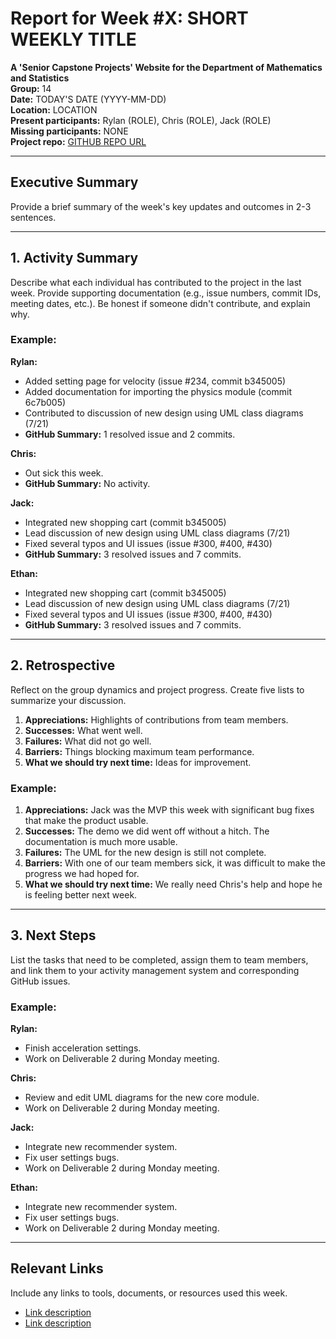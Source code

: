 # Report for Week #X: SHORT WEEKLY TITLE

**A 'Senior Capstone Projects' Website for the Department of Mathematics and Statistics**  
**Group:** 14  
**Date:** TODAY'S DATE (YYYY-MM-DD)  
**Location:** LOCATION  
**Present participants:** Rylan (ROLE), Chris (ROLE), Jack (ROLE)  
**Missing participants:** NONE  
**Project repo:** [GITHUB REPO URL](https://github.com/Naalu/ds-senior-capstone-projects-website)  

---

## Executive Summary
Provide a brief summary of the week's key updates and outcomes in 2-3 sentences.

---

## 1. Activity Summary
Describe what each individual has contributed to the project in the last week. Provide supporting documentation (e.g., issue numbers, commit IDs, meeting dates, etc.). Be honest if someone didn't contribute, and explain why.

### Example:
**Rylan:**
- Added setting page for velocity (issue #234, commit b345005)
- Added documentation for importing the physics module (commit 6c7b005)
- Contributed to discussion of new design using UML class diagrams (7/21)
- **GitHub Summary:** 1 resolved issue and 2 commits.

**Chris:**
- Out sick this week.
- **GitHub Summary:** No activity.

**Jack:**
- Integrated new shopping cart (commit b345005)
- Lead discussion of new design using UML class diagrams (7/21)
- Fixed several typos and UI issues (issue #300, #400, #430)
- **GitHub Summary:** 3 resolved issues and 7 commits.

**Ethan:**
- Integrated new shopping cart (commit b345005)
- Lead discussion of new design using UML class diagrams (7/21)
- Fixed several typos and UI issues (issue #300, #400, #430)
- **GitHub Summary:** 3 resolved issues and 7 commits.
---

## 2. Retrospective
Reflect on the group dynamics and project progress. Create five lists to summarize your discussion.

1. **Appreciations:** Highlights of contributions from team members.
2. **Successes:** What went well.
3. **Failures:** What did not go well.
4. **Barriers:** Things blocking maximum team performance.
5. **What we should try next time:** Ideas for improvement.

### Example:
1. **Appreciations:** Jack was the MVP this week with significant bug fixes that make the product usable.
2. **Successes:** The demo we did went off without a hitch. The documentation is much more usable.
3. **Failures:** The UML for the new design is still not complete.
4. **Barriers:** With one of our team members sick, it was difficult to make the progress we had hoped for.
5. **What we should try next time:** We really need Chris's help and hope he is feeling better next week.

---

## 3. Next Steps
List the tasks that need to be completed, assign them to team members, and link them to your activity management system and corresponding GitHub issues.

### Example:
**Rylan:**
- Finish acceleration settings.
- Work on Deliverable 2 during Monday meeting.

**Chris:**
- Review and edit UML diagrams for the new core module.
- Work on Deliverable 2 during Monday meeting.

**Jack:**
- Integrate new recommender system.
- Fix user settings bugs.
- Work on Deliverable 2 during Monday meeting.

**Ethan:**
- Integrate new recommender system.
- Fix user settings bugs.
- Work on Deliverable 2 during Monday meeting.
---

## Relevant Links
Include any links to tools, documents, or resources used this week.
- [Link description](URL)
- [Link description](URL)
